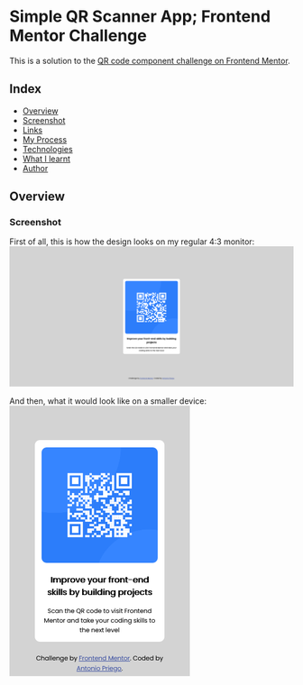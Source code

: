# Simple QR Scanner App; Frontend Mentor Challenge

This is a solution to the [QR code component challenge on Frontend Mentor](https://www.frontendmentor.io/challenges/qr-code-component-iux_sIO_H).

## Index

- [Overview](#overview)
 - [Screenshot](#screenshot)
 - [Links](#links)
- [My Process](#myProcess)
 - [Technologies](#technologies)
 - [What I learnt](#learnt)
- [Author](#author)

## Overview

### Screenshot
First of all, this is how the design looks on my regular 4:3 monitor:
![](./screenshotDesktop.png)

And then, what it would look like on a smaller device:
![](./screenshotSmaller.png)

